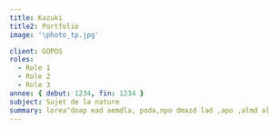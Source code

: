 ```yaml
---
title: Kazuki
title2: Portfolio
image: '\photo_tp.jpg'

client: GOPOS
roles:
  - Role 1
  - Role 2
  - Role 3
annee: { debut: 1234, fin: 1234 }
subject: Sujet de la nature
summary: lorea^doap ead aemdla, poda,npo dmazd lad ,apo ,almd al
---
```

